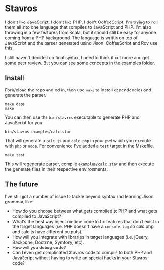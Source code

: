 # Stavros

I don't like JavaScript, I don't like PHP, I don't CoffeeScript. I'm trying to roll them all into one language that compiles to JavaScript and PHP. I'm also throwing in a few features from Scala, but it should still be easy for anyone coming from a PHP background. The language is writtin on top of JavaScript and the parser generated using [Jison](http://zaach.github.com/jison/), CoffeeScript and Roy use this.

I still haven't decided on final syntax, I need to think it out more and get some peer review. But you can see some concepts in the examples folder.

## Install

Fork/clone the repo and cd in, then use `make` to install dependencies and generate the parser.

    make deps
    make

You can then use the `bin/stavros` executable to generate PHP and JavaScript for you.

    bin/stavros examples/calc.stav

That will generate a `calc.js` and `calc.php` in your `pwd` which you execute with `php` or `node`. For convenience I've added a `test` target in the Makefile.

    make test

This will regenerate parser, compile `examples/calc.stav` and then execute the generate files in their respective environments.

## The future

I've still got a number of issue to tackle beyond syntax and learning Jison grammar, like:

* How do you choose between what gets compiled to PHP and what gets compiled to JavaScript?
* What's the best way inject runtime code to fix features that don't exist in the target languages (i.e. PHP doesn't have a `console.log` so calc.php and calc.js have different outputs).
* How will you integrate with libraries in target languages (i.e. jQuery, Backbone, Doctrine, Symfony, etc).
* How will you debug code?
* Can I even get complicated Stavros code to compile to both PHP and JavaScript without having to write an special hacks in your Stavros code?

